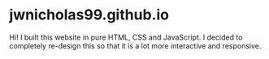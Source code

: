 # jwnicholas99.github.io

Hi! I built this website in pure HTML, CSS and JavaScript. I decided to completely re-design this so that it is a lot more interactive and responsive.